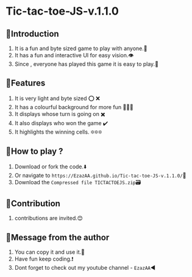 # Tic-tac-toe-JS-v.1.1.0

## 🔰Introduction
1. It is a fun and byte sized game to play with anyone.📱
2. It has a fun and interactive UI for easy vision.👁️
3. Since , everyone has played this game it is easy to play.🤘

## 🔰Features 
1. It is very light and byte sized ⭕️ ❌
2. It has a colourful background for more fun 📘📙📗
3. It displays whose turn is going on ✖️
4. It also displays who won the game ✔️
5. It highlights the winning cells. 🔯🔯🔯

## 🔰How to play ?
1. Download or fork the code.⬇️
2. Or navigate to `https://EzazAA.github.io/Tic-tac-toe-JS-v.1.1.0/`📎
3. Download the `Compressed file TICTACTOEJS.zip`🗃️

## 🔰Contribution
1. contributions are invited.😊

## 🔰Message from the author
1. You can copy it and use it.📎
2. Have fun keep coding.❗️
3. Dont forget to check out my youtube channel - `EzazAA`◀️



